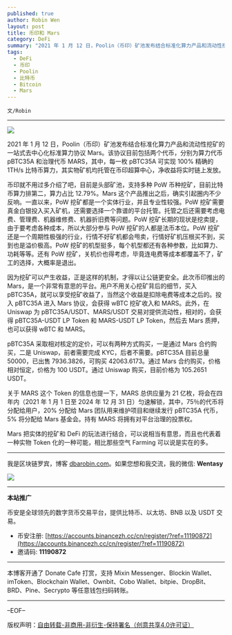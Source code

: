 ```yaml
---
published: true
author: Robin Wen
layout: post
title: 币印和 Mars
category: DeFi
summary: "2021 年 1 月 12 日，Poolin（币印）矿池发布结合标准化算力产品和流动性挖矿的一站式去中心化标准算力协议 Mars。该协议目前包括两个代币，分别为算力代币 pBTC35A 和治理代币 MARS，其中，每一枚 pBTC35A 可实现 100% 精确的 1TH/s 比特币算力，其实物矿机均托管在币印超算中心，净收益将实时链上发放。Mars 把实体的挖矿和 DeFi 的玩法进行结合，可以说相当有意思，而且也代表着一种实物 Token 化的一种可能，相比那些空气 Farming 可以说是实在的多。"
tags:
  - DeFi
  - 币印
  - Poolin
  - 比特币
  - Bitcoin
  - Mars
---
```


`文/Robin`

***

![](https://cdn.dbarobin.com/hucp4gs.png)

2021 年 1 月 12 日，Poolin（币印）矿池发布结合标准化算力产品和流动性挖矿的一站式去中心化标准算力协议 Mars。该协议目前包括两个代币，分别为算力代币 pBTC35A 和治理代币 MARS，其中，每一枚 pBTC35A 可实现 100% 精确的 1TH/s 比特币算力，其实物矿机均托管在币印超算中心，净收益将实时链上发放。

币印就不用过多介绍了吧，目前是头部矿池，支持多种 PoW 币种挖矿，目前比特币算力排第二，算力占比 12.79%。Mars 这个产品推出之后，确实引起圈内不少反响。一直以来，PoW 挖矿都是一个实体行业，并且专业性较强。PoW 挖矿需要真金白银投入买入矿机，还需要选择一个靠谱的平台托管。托管之后还需要考虑电费、管理费、机器维修费、机器折旧费等问题。PoW 挖矿长期的现状是挖卖提，由于要考虑各种成本，所以大部分参与 PoW 挖矿的人都是法币本位。PoW 挖矿还是一个周期性极强的行业，行情不好矿机都会甩卖，行情好矿机压根买不到，买到也是溢价极高。PoW 挖矿的机型挺多，每个机型都还有各种参数，比如算力、功耗等等。还有 PoW 挖矿，关机价也得考虑，毕竟连电费等成本都覆盖不了，矿工的选择，大概率是退出。

因为挖矿可以产生收益，正是这样的机制，才得以让公链更安全。此次币印推出的 Mars，是一个非常有意思的平台。用户不用关心挖矿背后的细节，买入 pBTC35A，就可以享受挖矿收益了，当然这个收益是扣除电费等成本之后的。投入 pBTC35A 进入 Mars 协议，会获得 wBTC 挖矿收入和 MARS。此外，在 Uniswap 为 pBTC35A/USDT、MARS/USDT 交易对提供流动性，相对的，会获得 pBTC35A-USDT LP Token 和 MARS-USDT LP Token，然后去 Mars 质押，也可以获得 wBTC 和 MARS。

pBTC35A 采取相对核定的定价，可以有两种方式购买，一是通过 Mars 合约购买，二是 Uniswap，前者需要完成 KYC，后者不需要。pBTC35A 目前总量 50000，已出售 7936.3826，可购买 42063.6173。通过 Mars 合约购买，价格相对恒定，价格为 100 USDT。通过 Uniswap 购买，目前价格为 105.2651 USDT。

关于 MARS 这个 Token 的信息也提一下，MARS 总供应量为 21 亿枚，将会在四年内（2021 年 1 月 1 日至 2024 年 12 月 31 日）匀速解锁，其中，75％的代币将分配给用户，20% 分配给 Mars 团队用来维护项目和继续发行 pBTC35A 代币，5% 将分配给 Mars 基金会。持有 MARS 将拥有对平台治理的投票权。

Mars 把实体的挖矿和 DeFi 的玩法进行结合，可以说相当有意思，而且也代表着一种实物 Token 化的一种可能，相比那些空气 Farming 可以说是实在的多。

***

我是区块链罗宾，博客 [dbarobin.com](https://dbarobin.com/)。如果您想和我交流，我的微信: **Wentasy**

![](https://cdn.dbarobin.com/v4yywe2.png)

***

**本站推广**

币安是全球领先的数字货币交易平台，提供比特币、以太坊、BNB 以及 USDT 交易。

* 币安注册: [https://accounts.binancezh.cc/cn/register/?ref=11190872](https://accounts.binancezh.cc/cn/register/?ref=11190872)
* 邀请码: **11190872**

***

本博客开通了 Donate Cafe 打赏，支持 Mixin Messenger、Blockin Wallet、imToken、Blockchain Wallet、Ownbit、Cobo Wallet、bitpie、DropBit、BRD、Pine、Secrypto 等任意钱包扫码转账。

<center>
    <div class="--donate-button"
         data-button-id="f8b9df0d-af9a-460d-8258-d3f435445075"
    ></div>
</center>

***

–EOF–

版权声明：[自由转载-非商用-非衍生-保持署名（创意共享4.0许可证）](http://creativecommons.org/licenses/by-nc-nd/4.0/deed.zh)